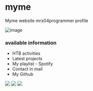 # myme
Myme website mrx04programmer profile


![image](https://user-images.githubusercontent.com/46001898/207220357-dfe283e9-62aa-414d-9bc5-512bf54e4664.png)


### available information
* HTB activities
* Latest projects
* My playlist - Spotify
* Contact in mail
* My Github

<img src="https://img.shields.io/badge/missing-responsive-t?style=for-the-badge&color=black&logoColor=darkgreen&labelColor=darkred" >
<img src="https://img.shields.io/badge/missing-HTBLink-t?style=for-the-badge&color=black&logoColor=darkgreen&labelColor=darkred" >
<img src="https://img.shields.io/badge/status-disable-t?style=for-the-badge&color=red&labelColor=info">
